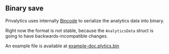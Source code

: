## Binary save
Privalytics uses internally [Bincode](https://github.com/bincode-org/bincode) to serialize the analytics data into
binary.

Right now the format is not stable, because the `AnalyticsData` struct is going to have backwards-incompatible changes.

An example file is available at [example-doc.plytics.bin](example-doc.plytics.bin)
